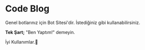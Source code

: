 # Code Blog

Genel botlarınız için Bot Sitesi'dir. İstediğiniz gibi kullanabilirsiniz.

**Tek Şart;**
"Ben Yaptım!" demeyin.

İyi Kullanımlar.💖
